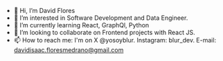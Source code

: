 - 👋 Hi, I’m David Flores
- 👀 I’m interested in Software Development and Data Engineer.
- 🌱 I’m currently learning React, GraphQl, Python
- 💞️ I’m looking to collaborate on Frontend projects with React JS.
- 📫 How to reach me: I'm on X @yosoyblur. Instagram: blur_dev. E-mail: davidisaac.floresmedrano@gmail.com

<!---
iblurdesigner/iblurdesigner is a ✨ special ✨ repository because its `README.md` (this file) appears on your GitHub profile.
You can click the Preview link to take a look at your changes.
--->
